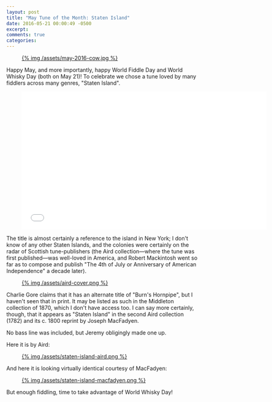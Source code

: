 ```yaml
---
layout: post
title: "May Tune of the Month: Staten Island"
date: 2016-05-21 00:00:49 -0500
excerpt:
comments: true
categories:
---
```


<figure class="center">
  <a href="/assets/may-2016-cow.jpg">
    {% img /assets/may-2016-cow.jpg  %}
  </a>
</figure>

Happy May, and more importantly, happy World Fiddle Day and World Whisky Day (both on May 21)! To celebrate we chose a
tune loved by many fiddlers across many genres, "Staten Island".

<div class="video-player">
  <figure>
    <iframe width="640" height="360" src="//www.youtube.com/embed/IiFKNMBi0bE" frameborder="0" allowfullscreen></iframe>
  </figure>
</div>

The title is almost certainly a reference to the island in New York; I don't know of any other Staten Islands, and the
colonies were certainly on the radar of Scottish tune-publishers (the Aird collection&mdash;where the tune was first
published&mdash;was well-loved in America, and Robert Mackintosh went so far as to compose and publish "The 4th of July
or Anniversary of American Independence" a decade later).

<figure>
  <a href="/assets/aird-cover.png">
    {% img /assets/aird-cover.png  %}
  </a>
</figure>

Charlie Gore claims that it has an alternate title of "Burn's Hornpipe", but I haven't seen that in print. It may be
listed as such in the Middleton collection of 1870, which I don't have access too. I can say more certainly, though,
that it appears as "Staten Island" in the second Aird collection (1782) and its c. 1800 reprint by Joseph MacFadyen.

No bass line was included, but Jeremy obligingly made one up.

Here it is by Aird:

<figure>
  <a href="/assets/staten-island-aird.png">
    {% img /assets/staten-island-aird.png  %}
  </a>
</figure>

And here it is looking virtually identical courtesy of MacFadyen:

<figure>
  <a href="/assets/staten-island-macfadyen.png">
    {% img /assets/staten-island-macfadyen.png  %}
  </a>
</figure>

But enough fiddling, time to take advantage of World Whisky Day!
